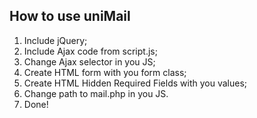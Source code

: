 <h2>How to use uniMail</h2>

<ol>
	<li>Include jQuery;</li>
	<li>Include Ajax code from script.js;</li>
	<li>Change Ajax selector in you JS;</li>
	<li>Create HTML form with you form class;</li>
	<li>Create HTML Hidden Required Fields with you values;</li>
	<li>Change path to mail.php in you JS.</li>
	<li>Done!</li>
</ol>
